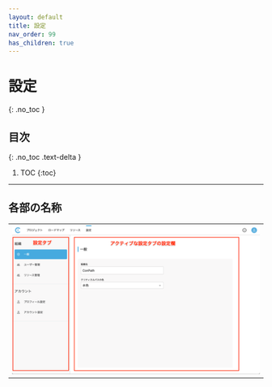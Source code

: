 ```yaml
---
layout: default
title: 設定
nav_order: 99
has_children: true
---
```


# 設定
{: .no_toc }

## 目次
{: .no_toc .text-delta }

1. TOC
{:toc}

---

## 各部の名称
<table><tr><td>
<img src="/assets/images/settings/1.png" width="100%">
</td></tr></table>
